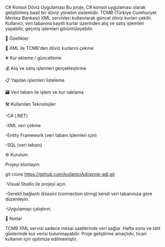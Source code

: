 C# Konsol Döviz Uygulaması
Bu proje, C# konsol uygulaması olarak geliştirilmiş basit bir döviz yönetim sistemidir. TCMB (Türkiye Cumhuriyet Merkez Bankası) XML servisleri kullanılarak güncel döviz kurları çekilir. Kullanıcı, veri tabanına kayıtlı kurlar üzerinden alış ve satış işlemleri yapabilir, geçmiş işlemleri görüntüleyebilir.

🚀 Özellikler

📡 XML ile TCMB'den döviz kurlarını çekme

➕ Kur ekleme / güncelleme

💰 Alış ve satış işlemleri gerçekleştirme

📋 Yapılan işlemleri listeleme

🗃️ Veri tabanı ile işlem ve kur saklama

🛠️ Kullanılan Teknolojiler

-C# (.NET)

-XML veri çekme

-Entity Framework (veri tabanı işlemleri için)

-SQL (veri tabanı)

⚙️ Kurulum

Projeyi klonlayın:

git clone https://github.com/kullaniciAdi/proje-adi.git

-Visual Studio ile projeyi açın.

-Gerekli bağlantı dizesini (connection string) kendi veri tabanınıza göre düzenleyin.

-Uygulamayı çalıştırın.

📌 Notlar

TCMB XML servisi sadece mesai saatlerinde veri sağlar. Hafta sonu ve tatil günlerinde kur verisi bulunmayabilir.
Proje geliştirme amaçlıdır, ticari kullanım için optimize edilmemiştir.

